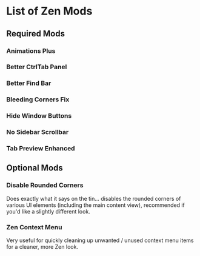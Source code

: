 # List of Zen Mods

## Required Mods

### Animations Plus

### Better CtrlTab Panel

### Better Find Bar

### Bleeding Corners Fix

### Hide Window Buttons

### No Sidebar Scrollbar

### Tab Preview Enhanced

## Optional Mods

### Disable Rounded Corners

Does exactly what it says on the tin... disables the rounded corners of various UI
elements (including the main content view), recommended if you'd like a slightly
different look.

### Zen Context Menu

Very useful for quickly cleaning up unwanted / unused context menu items for a
cleaner, more Zen look.
